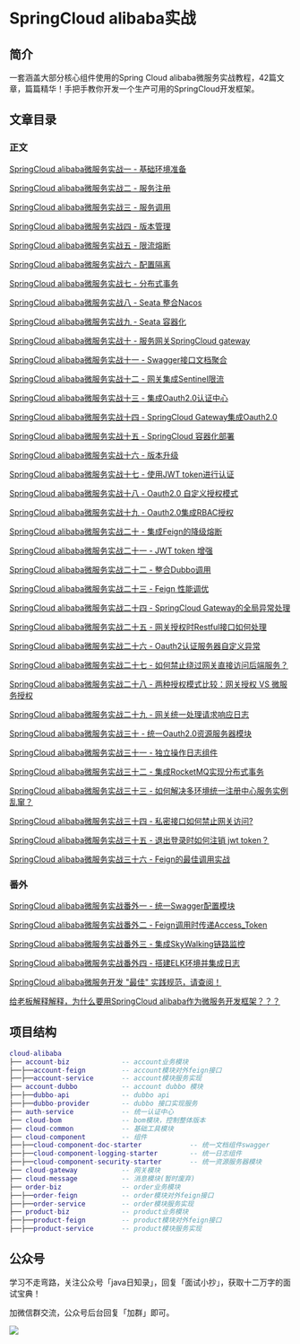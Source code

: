 # SpringCloud alibaba实战

## 简介
一套涵盖大部分核心组件使用的Spring Cloud alibaba微服务实战教程，42篇文章，篇篇精华！手把手教你开发一个生产可用的SpringCloud开发框架。

## 文章目录

### 正文

[SpringCloud alibaba微服务实战一 - 基础环境准备](https://mp.weixin.qq.com/s?__biz=MzAwMTk4NjM1MA==&mid=2247484320&idx=1&sn=432ae04f9868fb4ccf95891e5b69d582&chksm=9ad019e1ada790f72e63f55ef60b9613933ff69d3117438e7dd0ea2fc90f85e2de41477944ba&token=1863605670&lang=zh_CN#rd)

[SpringCloud alibaba微服务实战二 - 服务注册](https://mp.weixin.qq.com/s?__biz=MzAwMTk4NjM1MA==&mid=2247484317&idx=1&sn=7cfda6b667a757d6a99cb0e040bd33dd&chksm=9ad019dcada790ca82b56f2f9bf8a53ddbc47ec2d41c63a81e678f81e9c36ce020472497dc65&token=1863605670&lang=zh_CN#rd)

[SpringCloud alibaba微服务实战三 - 服务调用](https://mp.weixin.qq.com/s?__biz=MzAwMTk4NjM1MA==&mid=2247484315&idx=1&sn=fe4c5135408362d39dd4656e87c42ac8&chksm=9ad019daada790cc9d0bdcf53c08cddc0437447a1e43356edef4bd6f80157ee8a8c836750e3a&token=1863605670&lang=zh_CN#rd)

[SpringCloud alibaba微服务实战四 - 版本管理](https://mp.weixin.qq.com/s?__biz=MzAwMTk4NjM1MA==&mid=2247484314&idx=1&sn=d327264cde6e674883b77202951928e8&chksm=9ad019dbada790cd45d9d45d36f4e2334dd2b86139913bff2f4b52ec6d98a248c2d89e45fa4e&token=1863605670&lang=zh_CN#rd)

[SpringCloud alibaba微服务实战五 - 限流熔断](https://mp.weixin.qq.com/s?__biz=MzAwMTk4NjM1MA==&mid=2247484312&idx=1&sn=3d00c858fd4b82cb63b5297931950857&chksm=9ad019d9ada790cfe3bcdf7b8d331c6e1147d6bd9c43b7ca94776333af8b644d5f62512b9db2&token=1863605670&lang=zh_CN#rd)

[SpringCloud alibaba微服务实战六 - 配置隔离](https://mp.weixin.qq.com/s?__biz=MzAwMTk4NjM1MA==&mid=2247484311&idx=1&sn=2582e3de0bea77678e3ffd58f3cd5473&chksm=9ad019d6ada790c0abf4931099ef4ee50d4c9fe659be0613042611b26dfe5e5bf4eec3b908fb&token=1863605670&lang=zh_CN#rd)

[SpringCloud alibaba微服务实战七 - 分布式事务](https://mp.weixin.qq.com/s?__biz=MzAwMTk4NjM1MA==&mid=2247484308&idx=1&sn=548648dc63b5ea1e23c020b852704aa7&chksm=9ad019d5ada790c3ce67d270358e315b385aa7688ed0c781e3147ac06ec5db85d92153f197d9&token=1863605670&lang=zh_CN#rd)

[SpringCloud alibaba微服务实战八 - Seata 整合Nacos](https://mp.weixin.qq.com/s?__biz=MzAwMTk4NjM1MA==&mid=2247484306&idx=1&sn=09128c969671883b408adf67552fb5f7&chksm=9ad019d3ada790c5ffa536f928a5f12115149381dfb5c95606e9bcd7ee41ef2af39f73ab563d&token=1863605670&lang=zh_CN#rd)

[SpringCloud alibaba微服务实战九 - Seata 容器化](https://mp.weixin.qq.com/s?__biz=MzAwMTk4NjM1MA==&mid=2247484301&idx=1&sn=530c1b08f73baf7c6bc8585ea4ed9469&chksm=9ad019ccada790da478e8acf50519cf8e293040e468433503ee64f0c7bc00d5f7aab32897553&token=1863605670&lang=zh_CN#rd)

[SpringCloud alibaba微服务实战十 - 服务网关SpringCloud gateway](https://mp.weixin.qq.com/s?__biz=MzAwMTk4NjM1MA==&mid=2247484296&idx=1&sn=fafcfc00b807865f55c015eee6e32df7&chksm=9ad019c9ada790df030d7a57db808679d052edc52d3f12d38573cd9e0cdda08eaf000af092a3&token=1863605670&lang=zh_CN#rd)

[SpringCloud alibaba微服务实战十一 - Swagger接口文档聚合](https://mp.weixin.qq.com/s?__biz=MzAwMTk4NjM1MA==&mid=2247484290&idx=1&sn=ca70ca4bf4c763b01b0dca9611a49b92&chksm=9ad019c3ada790d59e0bc5d6e1b76583fd36ee66541e28c9dcf686f6bc5ab3ba205403ae24fd&token=1863605670&lang=zh_CN#rd)

[SpringCloud alibaba微服务实战十二 - 网关集成Sentinel限流](https://mp.weixin.qq.com/s?__biz=MzAwMTk4NjM1MA==&mid=2247484288&idx=1&sn=b391df20f7a7db134108fb84c5fdf819&chksm=9ad019c1ada790d7461f4abe19a5cef371566913361dd4d652a2236cd3cfb9d17ae9df902374&token=1863605670&lang=zh_CN#rd)

[SpringCloud alibaba微服务实战十三 - 集成Oauth2.0认证中心](https://mp.weixin.qq.com/s?__biz=MzAwMTk4NjM1MA==&mid=2247484286&idx=1&sn=165aa7d6fb276066f911ca05a5e1b73a&chksm=9ad0193fada790296f87a3dd3a0ef40dfa1dfd49d4d63cbc5037b1dfb5d2eb7e0f3cba8c01d3&token=1863605670&lang=zh_CN#rd)

[SpringCloud alibaba微服务实战十四 - SpringCloud Gateway集成Oauth2.0](https://mp.weixin.qq.com/s?__biz=MzAwMTk4NjM1MA==&mid=2247484282&idx=1&sn=ad5ecfa6953d3c119ef1f89b48be7a94&chksm=9ad0193bada7902d7e0eeb1cf273e38ffdce3a01b23d31fb5df575be4e24af8c0721e34b05c5&token=1863605670&lang=zh_CN#rd)

[SpringCloud alibaba微服务实战十五 - SpringCloud 容器化部署](https://mp.weixin.qq.com/s?__biz=MzAwMTk4NjM1MA==&mid=2247484277&idx=1&sn=fdfb76243f6c13ac9f5ccae239ad2f37&chksm=9ad01934ada7902239b1e0d195ef07f921464d79becab379087210d2058356b6de27a77a7ef0&token=1863605670&lang=zh_CN#rd)

[SpringCloud alibaba微服务实战十六 - 版本升级](https://mp.weixin.qq.com/s?__biz=MzAwMTk4NjM1MA==&mid=2247484250&idx=1&sn=ca67d1485f6b084e3b8a399b57a9d25c&chksm=9ad0191bada7900d97dc8e400736dd61d2938aeda20e0c0877dff5e155e11da9e3d392ce08f5&token=1863605670&lang=zh_CN#rd)

[SpringCloud alibaba微服务实战十七 - 使用JWT token进行认证](https://mp.weixin.qq.com/s?__biz=MzAwMTk4NjM1MA==&mid=2247484494&idx=1&sn=5a00a085d373e7fc5b66deb09e9ad21b&chksm=9ad01e0fada7971999788428d7f171854a180f3a726cea5e9659ae9396212896295611c442bf&token=1863605670&lang=zh_CN#rd)

[SpringCloud alibaba微服务实战十八 - Oauth2.0 自定义授权模式](https://mp.weixin.qq.com/s?__biz=MzAwMTk4NjM1MA==&mid=2247484625&idx=1&sn=129654a90810230e979004454886e8ac&chksm=9ad01e90ada79786f4ae9f4fab91908d572f21ec033c767b36d3a8889a6f84f68a8624ab3d01&token=1863605670&lang=zh_CN#rd)

[SpringCloud alibaba微服务实战十九 - Oauth2.0集成RBAC授权](https://mp.weixin.qq.com/s?__biz=MzAwMTk4NjM1MA==&mid=2247484698&idx=1&sn=f2290a01ba0b4242dcfc633368e0b2aa&chksm=9ad01f5bada7964d8ce0ba8b5ba72025347d5e4a01a0715f02e79119c0eea41c864537088b04&token=1863605670&lang=zh_CN#rd)

[SpringCloud alibaba微服务实战二十 - 集成Feign的降级熔断](https://mp.weixin.qq.com/s?__biz=MzAwMTk4NjM1MA==&mid=2247485782&idx=1&sn=dad70ad0112a8b40deab469357eff73b&chksm=9ad01317ada79a0103bbde8006214805cfd42ed19bc829d949e0baeda0c1a75e7e51024bca19&token=1863605670&lang=zh_CN#rd)

[SpringCloud alibaba微服务实战二十一 - JWT token 增强](https://mp.weixin.qq.com/s?__biz=MzAwMTk4NjM1MA==&mid=2247486008&idx=1&sn=4b0be3e62c88cf9a1ae44482caa48720&chksm=9ad01079ada7996fcc15d846ed17ad0b2021798e26abe0d79186dba7a5a4d8660859798cc6a2&token=1863605670&lang=zh_CN#rd)

[SpringCloud alibaba微服务实战二十二 - 整合Dubbo调用](https://mp.weixin.qq.com/s?__biz=MzAwMTk4NjM1MA==&mid=2247486262&idx=1&sn=37d9b7e9b6fdb498eadf8f9e6682660c&chksm=9ad01177ada79861a072acee4d7c363511ae2229b900a68f9d5e96388ed6da85c3f8d4ab960c&token=1863605670&lang=zh_CN#rd)

[SpringCloud alibaba微服务实战二十三 - Feign 性能调优](https://mp.weixin.qq.com/s?__biz=MzAwMTk4NjM1MA==&mid=2247486356&idx=1&sn=d5dfadf38747f69751c5b22be30abdc2&chksm=9ad011d5ada798c3a3d7a917c6b55688b3e192efd2ed91c44fce624aadac20bfab72dc450297&token=1863605670&lang=zh_CN#rd)

[SpringCloud alibaba微服务实战二十四 - SpringCloud Gateway的全局异常处理](https://mp.weixin.qq.com/s?__biz=MzAwMTk4NjM1MA==&mid=2247486672&idx=1&sn=6c3fcd8b9a4bbb7297cf35dd41169923&chksm=9ad01691ada79f872cac3e75b5effb1e6a4d9887492e75c476feb7dbf8673bc14735f1b62128&token=1863605670&lang=zh_CN#rd)

[SpringCloud alibaba微服务实战二十五 - 网关授权时Restful接口如何处理](https://mp.weixin.qq.com/s?__biz=MzAwMTk4NjM1MA==&mid=2247487235&idx=1&sn=9ca8505065a953bca17a420be97b464a&chksm=9ad01542ada79c54508e95e59769fc0181d7c7f548fdd037d8e677eaf35d0577a4e215fea819&token=1863605670&lang=zh_CN#rd)

[SpringCloud alibaba微服务实战二十六 - Oauth2认证服务器自定义异常](https://mp.weixin.qq.com/s?__biz=MzAwMTk4NjM1MA==&mid=2247487862&idx=1&sn=a4e75984e9d172705deede8ae5ad8170&chksm=9ad00b37ada782217986dd646400195d4e4c9a1a27bfc22b06aefae9fd612c08e685ab0b3e4c&token=1863605670&lang=zh_CN#rd)

[SpringCloud alibaba微服务实战二十七 - 如何禁止绕过网关直接访问后端服务？](https://mp.weixin.qq.com/s?__biz=MzAwMTk4NjM1MA==&mid=2247487631&idx=1&sn=20778b52a6c45ce422de368e9e90d4fa&chksm=9ad00aceada783d8d154bc75f5199e9c540cf11862efd5f9eb62c552f7a24ac5c4f738dabac3&token=1863605670&lang=zh_CN#rd)

[SpringCloud alibaba微服务实战二十八 - 两种授权模式比较：网关授权 VS 微服务授权](https://mp.weixin.qq.com/s?__biz=MzAwMTk4NjM1MA==&mid=2247488442&idx=1&sn=bf624d5fc1424449d4c76476e6ecbf1f&chksm=9ad009fbada780ed11fc9d34032a6ffc4fe067d76124b65c751a92de90322a22b1826268930a&token=1863605670&lang=zh_CN#rd)

[SpringCloud alibaba微服务实战二十九 - 网关统一处理请求响应日志](https://mp.weixin.qq.com/s?__biz=MzAwMTk4NjM1MA==&mid=2247489069&idx=1&sn=897e53cac76c229ad32ae2025f6c98e2&chksm=9ad00c6cada7857abf013c0a913a07861faaffbd6ad7d8021e0367ff17a179fd3a11d1e6970f&token=1863605670&lang=zh_CN#rd)

[SpringCloud alibaba微服务实战三十 - 统一Oauth2.0资源服务器模块](https://mp.weixin.qq.com/s?__biz=MzAwMTk4NjM1MA==&mid=2247489861&idx=1&sn=361f73533d32e358f95df54f24758f36&chksm=9ad00304ada78a12c6bc7c00ed761e19b4714f3c01c3a90cb7925737bb9ba9a6221c429b9a9f&token=1863605670&lang=zh_CN#rd)

[SpringCloud alibaba微服务实战三十一 - 独立操作日志组件](https://mp.weixin.qq.com/s?__biz=MzAwMTk4NjM1MA==&mid=2247490759&idx=1&sn=2d7915c3f2db09bbff75b7ad6921853a&chksm=9ad00686ada78f906947058667625c425622347ef4e5e6dc24dcea604344bd8d4b3407708fbb&token=1863605670&lang=zh_CN#rd)

[SpringCloud alibaba微服务实战三十二 - 集成RocketMQ实现分布式事务](https://mp.weixin.qq.com/s?__biz=MzAwMTk4NjM1MA==&mid=2247491582&idx=1&sn=9f5276015aa78fe0198363f368b8ea3c&chksm=9ad005bfada78ca9146fb50283451b4a52944619d40af1ec08d99bc2b5f94e5eca345bbba4d8&token=1863605670&lang=zh_CN#rd)

[SpringCloud alibaba微服务实战三十三 - 如何解决多环境统一注册中心服务实例乱窜？](https://mp.weixin.qq.com/s?__biz=MzAwMTk4NjM1MA==&mid=2247491931&idx=1&sn=16faf7f21b8606569dbc68242c94b570&chksm=9ad3fb1aada4720c33a937e9311e5cf5776256fe706afcb31da2c4a9757605a570f36137f0a2&token=1863605670&lang=zh_CN#rd)

[SpringCloud alibaba微服务实战三十四 - 私密接口如何禁止网关访问?](https://mp.weixin.qq.com/s?__biz=MzAwMTk4NjM1MA==&mid=2247493894&idx=1&sn=eedad2851638c9ac9b8215adc5a0987d&chksm=9ad3f347ada47a5199bce3225969a24a0ddfe9a063d8a8a5838d3fea85ef885bd9b2887d4ce8&token=1863605670&lang=zh_CN#rd)

[SpringCloud alibaba微服务实战三十五 - 退出登录时如何注销 jwt token？](https://mp.weixin.qq.com/s?__biz=MzAwMTk4NjM1MA==&mid=2247495507&idx=1&sn=d43ad44bd81e67aba7c2a1243af2c501&chksm=9ad3f512ada47c048a8affcd02e469c55a4857cbd4f4f9be54b8a8f724825cf315f9bcdc71f7&token=1863605670&lang=zh_CN#rd)

[SpringCloud alibaba微服务实战三十六 - Feign的最佳调用实战](https://mp.weixin.qq.com/s?__biz=MzAwMTk4NjM1MA==&mid=2247499532&idx=1&sn=3e1fdfaa339480b3b09632155e03a60a&chksm=9ad3e54dada46c5ba536975726b4c7dbba6f4010da8ffe80be0724171fbb0b9039843faf5d7f&token=1863605670&lang=zh_CN#rd)



### 番外

[SpringCloud alibaba微服务实战番外一 - 统一Swagger配置模块](https://mp.weixin.qq.com/s?__biz=MzAwMTk4NjM1MA==&mid=2247484280&idx=1&sn=2482da1dcc26ac1c75e289091f9db2c4&chksm=9ad01939ada7902f9bfaad3d9df4ef7666f77c42124f1da877cd6048d51dfd2ba40d12fa93a1&token=1863605670&lang=zh_CN#rd)

[SpringCloud alibaba微服务实战番外二 - Feign调用时传递Access_Token](https://mp.weixin.qq.com/s?__biz=MzAwMTk4NjM1MA==&mid=2247484278&idx=1&sn=8386577cefc184c4945ec3f448e972c4&chksm=9ad01937ada790210ec86d2c3231108e9378f3ef86941e07e1ac21ea91c6804c55a27810b96b&token=1863605670&lang=zh_CN#rd)

[SpringCloud alibaba微服务实战番外三 - 集成SkyWalking链路监控](https://mp.weixin.qq.com/s?__biz=MzAwMTk4NjM1MA==&mid=2247486996&idx=1&sn=54358a937e444926f9b1f7518bd9bb6f&chksm=9ad01455ada79d43b4c24c0212ab8b041b272eb1675e2d940da04e6e1628db86d28589ec56d7&token=1863605670&lang=zh_CN#rd)

[SpringCloud alibaba微服务实战番外四 - 搭建ELK环境并集成日志](https://mp.weixin.qq.com/s?__biz=MzAwMTk4NjM1MA==&mid=2247494893&idx=1&sn=b0560970d3797f4515ba05b4baf834c7&chksm=9ad3f6acada47fba835222cb4d9e5b775f700945684be022611ffbbaa63572f4718834466872&token=1863605670&lang=zh_CN#rd)

[SpringCloud alibaba微服务开发 "最佳" 实践规范，请查阅！](https://mp.weixin.qq.com/s?__biz=MzAwMTk4NjM1MA==&mid=2247492250&idx=1&sn=d3f4730874180a068fa596b73a8e7292&chksm=9ad3f8dbada471cd524f35e1bfa8175ef3ac8eb7ebcf3780a3b0b4f0d7e47ebcbd78c8e93755&token=1863605670&lang=zh_CN#rd)

[给老板解释解释，为什么要用SpringCloud alibaba作为微服务开发框架？？？](https://mp.weixin.qq.com/s?__biz=MzAwMTk4NjM1MA==&mid=2247491699&idx=1&sn=22a6beb3ec5283069998d5ab08b81237&chksm=9ad3fa32ada473245e6fca85acb1c101f46a1048816d201dbd9a53de7e9b9f5d136597888b42&token=1863605670&lang=zh_CN#rd)


## 项目结构
```lua
cloud-alibaba
├── account-biz             -- account业务模块
├──├──account-feign         -- account模块对外feign接口
├──├──account-service       -- account模块服务实现
├── account-dubbo           -- account dubbo 模块
├──├──dubbo-api             -- dubbo api
├──├──dubbo-provider        -- dubbo 接口实现服务
├── auth-service            -- 统一认证中心
├── cloud-bom               -- bom模块，控制整体版本
├── cloud-common            -- 基础工具模块
├── cloud-component         -- 组件
├──├──cloud-component-doc-starter            -- 统一文档组件swagger
├──├──cloud-component-logging-starter        -- 统一日志组件
├──├──cloud-component-security-starter       -- 统一资源服务器模块
├── cloud-gateway           -- 网关模块
├── cloud-message           -- 消息模块(暂时废弃)
├── order-biz               -- order业务模块
├──├──order-feign           -- order模块对外feign接口
├──├──order-service         -- order模块服务实现
├── product-biz             -- product业务模块
├──├──product-feign         -- product模块对外feign接口
├──├──product-service       -- product模块服务实现
```


## 公众号

学习不走弯路，关注公众号「java日知录」，回复「面试小抄」，获取十二万字的面试宝典！

加微信群交流，公众号后台回复「加群」即可。

![](https://b3logfile.com/file/2021/01/image-a3579d1a.png)
